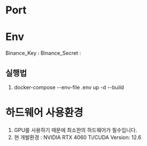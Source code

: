 # Port

# Env

Binance_Key :
Binance_Secret :

## 실행법

1. docker-compose --env-file .env up -d --build

# 하드웨어 사용환경

1. GPU를 사용하기 때문에 최소한의 하드웨어가 필수입니다.
2. 현 개발환경 : NVIDIA RTX 4060 Ti/CUDA Version: 12.6
